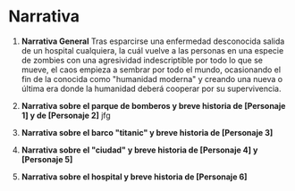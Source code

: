 # **Narrativa**
1. **Narrativa General**
   Tras esparcirse una enfermedad desconocida salida de un hospital cualquiera, la cuál vuelve a las personas en una especie de zombies con una agresividad indescriptible por todo lo que se mueve,
   el caos empieza a sembrar por todo el mundo, ocasionando el fin de la conocida como "humanidad moderna" y creando una nueva o última era donde la humanidad deberá cooperar por su supervivencia.

2. **Narrativa sobre el parque de bomberos y breve historia de [Personaje 1] y de [Personaje 2]**
   jfg
3. **Narrativa sobre el barco "titanic" y breve historia de [Personaje 3]**
   
4. **Narrativa sobre el "ciudad" y breve historia de [Personaje 4] y [Personaje 5]**
   
5. **Narrativa sobre el hospital y breve historia de [Personaje 6]**

